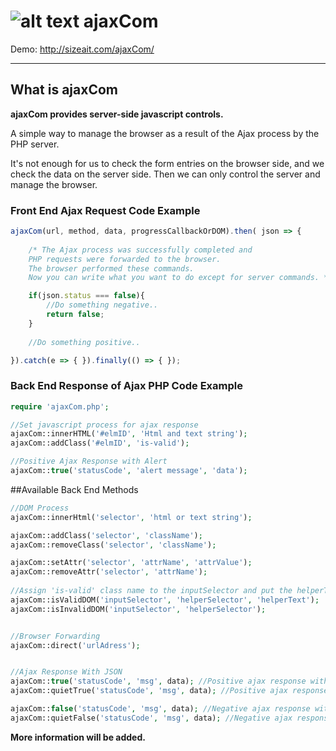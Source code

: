 
# ![alt text](http://sizeait.com/ajaxCom/img/logo.png)  ajaxCom

Demo: http://sizeait.com/ajaxCom/

---

## What is ajaxCom 
**ajaxCom provides server-side javascript controls.**

A simple way to manage the browser as a result of the Ajax process by the PHP server.

It's not enough for us to check the form entries on the browser side, and we check the data on the server side. Then we can only control the server and manage the browser.

### Front End Ajax Request Code Example
```javascript
ajaxCom(url, method, data, progressCallbackOrDOM).then( json => {
    
    /* The Ajax process was successfully completed and 
    PHP requests were forwarded to the browser.
    The browser performed these commands. 
    Now you can write what you want to do except for server commands. */

    if(json.status === false){
        //Do something negative..
        return false;
    }
    
    //Do something positive..

}).catch(e => { }).finally(() => { });
```

### Back End Response of Ajax PHP Code Example
```php
require 'ajaxCom.php';

//Set javascript process for ajax response
ajaxCom::innerHTML('#elmID', 'Html and text string');
ajaxCom::addClass('#elmID', 'is-valid');

//Positive Ajax Response with Alert
ajaxCom::true('statusCode', 'alert message', 'data');
```

##Available Back End Methods
```php
//DOM Process
ajaxCom::innerHtml('selector', 'html or text string');

ajaxCom::addClass('selector', 'className');
ajaxCom::removeClass('selector', 'className');

ajaxCom::setAttr('selector', 'attrName', 'attrValue');
ajaxCom::removeAttr('selector', 'attrName');
 
//Assign 'is-valid' class name to the inputSelector and put the helperText into the helperSelector
ajaxCom::isValidDOM('inputSelector', 'helperSelector', 'helperText');
ajaxCom::isInvalidDOM('inputSelector', 'helperSelector');


//Browser Forwarding
ajaxCom::direct('urlAdress');


//Ajax Response With JSON
ajaxCom::true('statusCode', 'msg', data); //Positive ajax response with alert
ajaxCom::quietTrue('statusCode', 'msg', data); //Positive ajax response without alert

ajaxCom::false('statusCode', 'msg', data); //Negative ajax response with alert
ajaxCom::quietFalse('statusCode', 'msg', data); //Negative ajax response without alert
```

**More information will be added.**